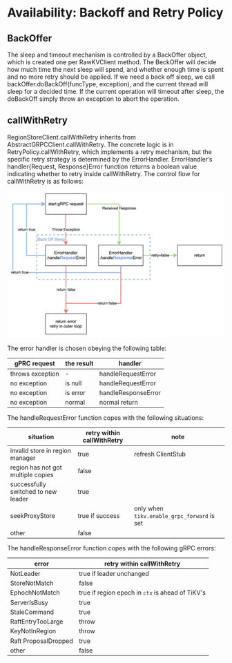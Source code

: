 # Availability: Backoff and Retry Policy

## BackOffer

The sleep and timeout mechanism is controlled by a BackOffer object, which is created one per RawKVClient method. The BeckOffer will decide how much time the next sleep will spend, and whether enough time is spent and no more retry should be applied.
If we need a back off sleep, we call backOffer.doBackOff(funcType, exception), and the current thread will sleep for a decided time. If the current operation will timeout after sleep, the doBackOff simply throw an exception to abort the operation.

## callWithRetry

RegionStoreClient.callWithRetry inherits from AbstractGRPCClient.callWithRetry. The concrete logic is in RetryPolicy.callWithRetry, which implements a retry mechanism, but the specific retry strategy is determined by the ErrorHandler.
ErrorHandler’s handler{Request, Response}Error function returns a boolean value indicating whether to retry inside callWithRetry.
The control flow for callWithRetry is as follows:

![callWithRetry](./callWithRetry.jpg)

The error handler is chosen obeying the following table:

| gPRC request	| the result	| handler |
| -- | -- | -- |
| throws exception	| -	| handleRequestError
| no exception	| is null	| handleRequestError
| no exception	| is error	| handleResponseError
| no exception	| normal	| normal return

The handleRequestError function copes with the following situations:

| situation  | retry within callWithRetry | note   |
|----------|---------------|------------------------------|
| invalid store in region manager  | true  | refresh ClientStub  |
| region has not got multiple copies  | false | |
| successfully switched to new leader | true | |
| seekProxyStore | true if success | only when `tikv.enable_grpc_forward` is set |
| other | false | |

The handleResponseError function copes with the following gRPC errors:

| error                | retry within callWithRetry |
|----------------------|----------------------------|
| NotLeader            | true if leader unchanged   |
| StoreNotMatch        | false                      |
| EphochNotMatch       | true if region epoch in `ctx` is ahead of TiKV's |
| ServerIsBusy         | true                       |
| StaleCommand         | true                       |
| RaftEntryTooLarge    | throw                      |
| KeyNotInRegion       | throw                      |
| Raft ProposalDropped | true                       |
| other                | false                      |